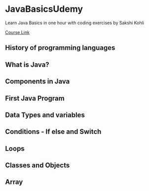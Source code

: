 # JavaBasicsUdemy
  Learn Java Basics in one hour with coding exercises by Sakshi Kohli

[Course Link](https://www.udemy.com/course/learn-java-basics/)

## History of programming languages 

### 

###

## What is Java?

###



## Components in Java

###

## First Java Program

## Data Types and variables

## Conditions - If else and Switch

## Loops

## Classes and Objects

## Array

